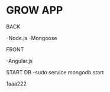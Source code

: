# GROW APP

BACK

-Node.js
-Mongoose

FRONT

-Angular.js


START DB
-sudo service mongodb start

1aaa222